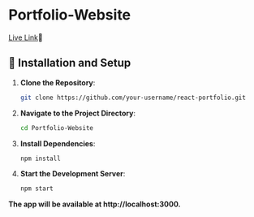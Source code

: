 # Portfolio-Website
[Live Link](https://amishh.netlify.app/)🔗

## 🔧 Installation and Setup

1. **Clone the Repository**:
   ```bash
   git clone https://github.com/your-username/react-portfolio.git
   ```
2. **Navigate to the Project Directory**:
   ```bash
   cd Portfolio-Website
   ```
3. **Install Dependencies**:
   ```bash
   npm install
   ```
4. **Start the Development Server**:
   ```bash
   npm start
   ```
**The app will be available at http://localhost:3000.**
